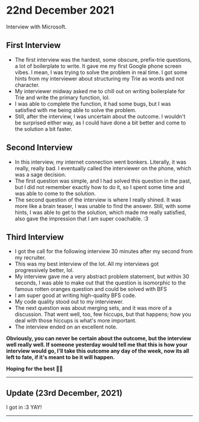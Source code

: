 # 22nd December 2021

Interview with Microsoft.

## First Interview

- The first interview was the hardest, some obscure, prefix-trie questions, a lot of boilerplate to write. It gave me my first Google phone screen vibes. I mean, I was trying to solve the problem in real time. I got some hints from my interviewer about structuring my Trie as words and not character.
- My interviewer midway asked me to chill out on writing boilerplate for Trie and write the primary function, lol.
- I was able to complete the function, it had some bugs, but I was satisfied with me being able to solve the problem.
- Still, after the interview, I was uncertain about the outcome. I wouldn't be surprised either way, as I could have done a bit better and come to the solution a bit faster.

## Second Interview

- In this interview, my internet connection went bonkers. Literally, it was really, really bad. I eventually called the interviewer on the phone, which was a sage decision.
- The first question was simple, and I had solved this question in the past, but I did not remember exactly how to do it, so I spent some time and was able to come to the solution.
- The second question of the interview is where I really shined. It was more like a brain teaser, I was unable to find the answer. Still, with some hints, I was able to get to the solution, which made me really satisfied, also gave the impression that I am super coachable. :3

## Third Interview

- I got the call for the following interview 30 minutes after my second from my recruiter.
- This was my best interview of the lot. All my interviews got progressively better, lol.
- My interview gave me a very abstract problem statement, but within 30 seconds, I was able to make out that the question is  isomorphic to the famous rotten oranges question and could be solved with BFS
- I am super good at writing high-quality BFS code.
- My code quality stood out to my interviewer.
- The next question was about merging sets, and it was more of a discussion. That went well, too, few hiccups, but that happens; how you deal with those hiccups is what's more important.
- The interview ended on an excellent note.


**Obviously, you can never be certain about the outcome, but the interview well really well. If someone yesterday would tell me that this is how your interview would go, I'll take this outcome any day of the week, now its all left to fate, if it's meant to be it will happen.**

**Hoping for the best 🤞😀**

---

## Update (23rd December, 2021)

I got in :3 YAY!

---
